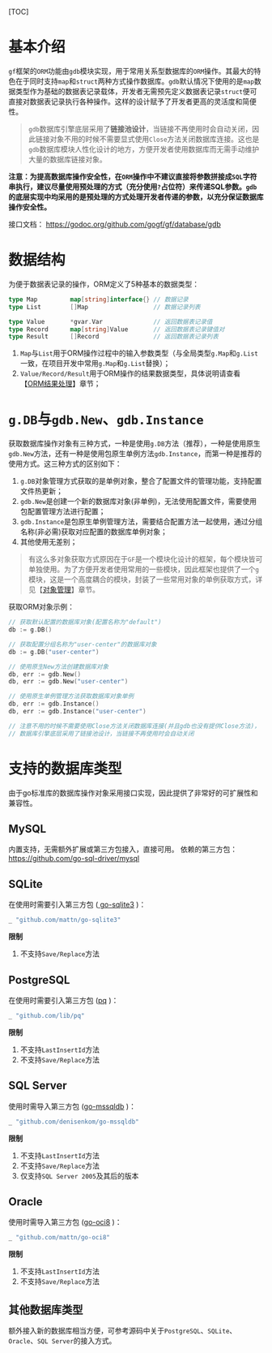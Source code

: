 
[TOC]

# 基本介绍

`gf`框架的`ORM`功能由`gdb`模块实现，用于常用关系型数据库的`ORM`操作。其最大的特色在于同时支持`map`和`struct`两种方式操作数据库。`gdb`默认情况下使用的是`map`数据类型作为基础的数据表记录载体，开发者无需预先定义数据表记录`struct`便可直接对数据表记录执行各种操作。这样的设计赋予了开发者更高的灵活度和简便性。

> `gdb`数据库引擎底层采用了**链接池设计**，当链接不再使用时会自动关闭，因此链接对象不用的时候不需要显式使用`Close`方法关闭数据库连接。这也是`gdb`数据库模块人性化设计的地方，方便开发者使用数据库而无需手动维护大量的数据库链接对象。

**注意：为提高数据库操作安全性，在`ORM`操作中不建议直接将参数拼接成`SQL`字符串执行，建议尽量使用预处理的方式（充分使用`?`占位符）来传递SQL参数。`gdb`的底层实现中均采用的是预处理的方式处理开发者传递的参数，以充分保证数据库操作安全性。**

接口文档：
https://godoc.org/github.com/gogf/gf/database/gdb

# 数据结构

为便于数据表记录的操作，ORM定义了5种基本的数据类型：

```go
type Map         map[string]interface{} // 数据记录
type List        []Map                  // 数据记录列表

type Value       *gvar.Var              // 返回数据表记录值
type Record      map[string]Value       // 返回数据表记录键值对
type Result      []Record               // 返回数据表记录列表
```

1. `Map`与```List```用于ORM操作过程中的输入参数类型（与全局类型`g.Map`和`g.List`一致，在项目开发中常用`g.Map`和`g.List`替换）；
2. `Value/Record/Result`用于ORM操作的结果数据类型，具体说明请查看【[ORM结果处理](database/gdb/result.md)】章节；



# `g.DB`与`gdb.New`、`gdb.Instance`

获取数据库操作对象有三种方式，一种是使用`g.DB`方法（推荐），一种是使用原生`gdb.New`方法，还有一种是使用包原生单例方法`gdb.Instance`，而第一种是推荐的使用方式。这三种方式的区别如下：
1. `g.DB`对象管理方式获取的是单例对象，整合了配置文件的管理功能，支持配置文件热更新；
1. `gdb.New`是创建一个新的数据库对象(非单例)，无法使用配置文件，需要使用包配置管理方法进行配置；
1. `gdb.Instance`是包原生单例管理方法，需要结合配置方法一起使用，通过分组名称(非必需)获取对应配置的数据库单例对象；
1. 其他使用无差别；

> 有这么多对象获取方式原因在于`GF`是一个模块化设计的框架，每个模块皆可单独使用。为了方便开发者使用常用的一些模块，因此框架也提供了一个`g`模块，这是一个高度耦合的模块，封装了一些常用对象的单例获取方式，详见【[对象管理](frame/g/index.md)】章节。


获取ORM对象示例：
```go
// 获取默认配置的数据库对象(配置名称为"default")
db := g.DB()

// 获取配置分组名称为"user-center"的数据库对象
db := g.DB("user-center")

// 使用原生New方法创建数据库对象
db, err := gdb.New()
db, err := gdb.New("user-center")

// 使用原生单例管理方法获取数据库对象单例
db, err := gdb.Instance()
db, err := gdb.Instance("user-center")

// 注意不用的时候不需要使用Close方法关闭数据库连接(并且gdb也没有提供Close方法)，
// 数据库引擎底层采用了链接池设计，当链接不再使用时会自动关闭
```


# 支持的数据库类型

由于go标准库的数据库操作对象采用接口实现，因此提供了非常好的可扩展性和兼容性。

## MySQL

内置支持，无需额外扩展或第三方包接入，直接可用。
依赖的第三方包：https://github.com/go-sql-driver/mysql

## SQLite

在使用时需要引入第三方包 ([ go-sqlite3](https://github.com/mattn/go-sqlite3) )：
```go
_ "github.com/mattn/go-sqlite3"
```
**限制**
1. 不支持`Save/Replace`方法

## PostgreSQL

在使用时需要引入第三方包 ([pq](https://github.com/lib/pq) )：
```go
_ "github.com/lib/pq"
```
**限制**
1. 不支持`LastInsertId`方法
1. 不支持`Save/Replace`方法

## SQL Server

使用时需导入第三方包 ([go-mssqldb](https://github.com/denisenkom/go-mssqldb) )：
```go
_ "github.com/denisenkom/go-mssqldb"
```

**限制**
1. 不支持`LastInsertId`方法
2. 不支持`Save/Replace`方法
3. 仅支持`SQL Server 2005`及其后的版本

## Oracle

使用时需导入第三方包 ([go-oci8](https://github.com/mattn/go-oci8) )：
```go
_ "github.com/mattn/go-oci8"
```
**限制**
1. 不支持`LastInsertId`方法
2. 不支持`Save/Replace`方法





## 其他数据库类型

额外接入新的数据库相当方便，可参考源码中关于`PostgreSQL`、`SQLite`、`Oracle`、`SQL Server`的接入方式。
